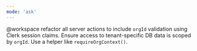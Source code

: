 ```yaml
---
mode: 'ask'
---
```


@workspace refactor all server actions to include `orgId` validation using Clerk session claims.
Ensure access to tenant-specific DB data is scoped by `orgId`. Use a helper like
`requireOrgContext()`.
